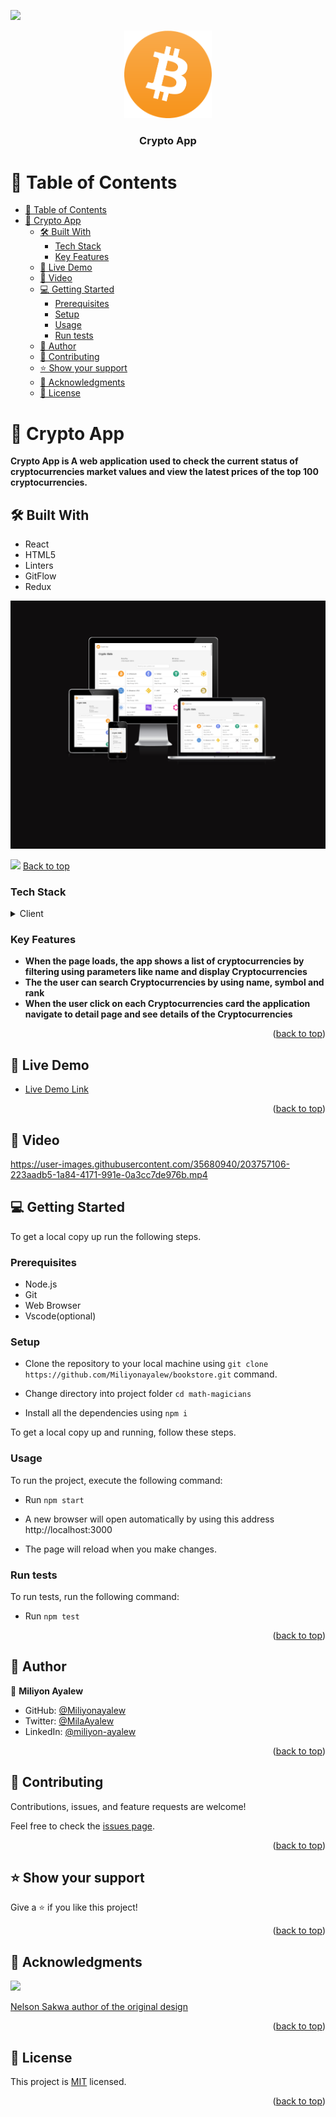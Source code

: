 <a name="readme-top"></a>
![](https://img.shields.io/badge/Microverse-blueviolet)

<div align="center">

  <img src="src/assest/logo.png" alt="logo" width="140"  height="auto" />
  <br/>

  <h3><b>Crypto App</b></h3>

</div>

<!-- TABLE OF CONTENTS -->

# 📗 Table of Contents

- [📗 Table of Contents](#-table-of-contents)
- [📖 Crypto App ](#-crypto-app-)
  - [🛠 Built With ](#-built-with-)
    - [Tech Stack ](#tech-stack-)
    - [Key Features ](#key-features-)
  - [🚀 Live Demo ](#-live-demo-)
  - [🚀 Video ](#-video-)
  - [💻 Getting Started ](#-getting-started-)
    - [Prerequisites](#prerequisites)
    - [Setup](#setup)
    - [Usage](#usage)
    - [Run tests](#run-tests)
  - [👤 Author ](#-author-)
  - [🤝 Contributing ](#-contributing-)
  - [⭐️ Show your support ](#️-show-your-support-)
  - [🙏 Acknowledgments ](#-acknowledgments-)
  - [📝 License ](#-license-)

<!-- PROJECT DESCRIPTION -->

# 📖 Crypto App <a name="about-project"></a>

>

**Crypto App is A web application used to check the current status of cryptocurrencies market values and view the latest prices of the top 100 cryptocurrencies.**
## 🛠 Built With <a name="built-with"></a>
- React
- HTML5
- Linters
- GitFlow
- Redux
  
<img src="src/assest/mock.png" alt="logo"   height="auto" />

</br>

![](src/assests/view.gif)
[Back to top](#readme-top)

### Tech Stack <a name="tech-stack"></a>


<details>
  <summary>Client</summary>
  <ul>
    <li><a href="https://reactjs.org/">React.js</a></li>
    <li><a href="https://react-redux.js.org/">React Redux</a></li>
    <li><a href="https://reactrouter.com/">React Router</a></li>
  </ul>
</details>

<!-- Features -->

### Key Features <a name="key-features"></a>


- **When the page loads, the app shows a list of cryptocurrencies by filtering using parameters like name and display Cryptocurrencies**
- **The the user can search Cryptocurrencies by using name, symbol and rank**
- **When the user click on each Cryptocurrencies card the application navigate to detail page and see details of the Cryptocurrencies**

<p align="right">(<a href="#readme-top">back to top</a>)</p>

<!-- LIVE DEMO -->

## 🚀 Live Demo <a name="live-demo"></a>


- [Live Demo Link](https://poetic-lokum-2abf1e.netlify.app/)

<p align="right">(<a href="#readme-top">back to top</a>)</p>

## 🚀 Video <a name="video"></a> 


https://user-images.githubusercontent.com/35680940/203757106-223aadb5-1a84-4171-991e-0a3cc7de976b.mp4


## 💻 Getting Started <a name="getting-started"></a>

To get a local copy up run the following steps.

### Prerequisites
- Node.js
- Git
- Web Browser
- Vscode(optional)

### Setup
  - Clone the repository to your local machine using `git clone https://github.com/Miliyonayalew/bookstore.git`  command.

  - Change directory into project folder `cd math-magicians`

  - Install all the dependencies using `npm i`

To get a local copy up and running, follow these steps.

### Usage

To run the project, execute the following command:
- Run `npm start`
  
- A new browser will open automatically by using this address http://localhost:3000 
  
-  The page will reload when you make changes.

### Run tests

To run tests, run the following command:

- Run `npm test`


<p align="right">(<a href="#readme-top">back to top</a>)</p>

<!-- AUTHORS -->

## 👤 Author <a name="authors"></a>


👤 **Miliyon Ayalew**

- GitHub: [@Miliyonayalew](https://github.com/Miliyonayalew/)
- Twitter: [@MilaAyalew](https://twitter.com/MilaAyalew)
- LinkedIn: [@miliyon-ayalew](https://www.linkedin.com/in/miliyon-ayalew-210808131/)


<p align="right">(<a href="#readme-top">back to top</a>)</p>

<!-- FUTURE FEATURES -->

<!-- CONTRIBUTING -->

## 🤝 Contributing <a name="contributing"></a>

Contributions, issues, and feature requests are welcome!

Feel free to check the [issues page](../../issues/).

<p align="right">(<a href="#readme-top">back to top</a>)</p>

<!-- SUPPORT -->

## ⭐️ Show your support <a name="support"></a>

Give a ⭐️ if you like this project!

<p align="right">(<a href="#readme-top">back to top</a>)</p>

<!-- ACKNOWLEDGEMENTS -->

## 🙏 Acknowledgments <a name="acknowledgements"></a>

  ![](https://img.shields.io/badge/Microverse-blueviolet)

   [Nelson Sakwa author of the original design](https://www.behance.net/gallery/31579789/Ballhead-App-(Free-PSDs))


<p align="right">(<a href="#readme-top">back to top</a>)</p>

<!-- LICENSE -->

## 📝 License <a name="license"></a>

This project is [MIT](./LICENSE) licensed.


<p align="right">(<a href="#readme-top">back to top</a>)</p>
